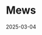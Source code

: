 ---  
layout: startup_page  
title: "Mews"  
id: "mews.com"  
permalink: "/mewsmews.com03042025/"  
website: "https://www.mews.com/"  
funding_round: ""  
funding_amount: "$75M"  
investors: "Tiger Global, Kinnevik, Battery Ventures, Growth Equity at Goldman Sachs Alternatives"  
about: "Mews is a leading hospitality technology platform that offers innovative solutions for hospitality management. They aim to redefine hospitality with spaces that prioritize people, leveraging AI to enhance guest experiences and operational efficiency."  
markets: "Hospitality, Enterprise Software, Hospitality, Hotel, Property Management, Travel"  
hq: "Amsterdam, Netherlands"  
founded_year: "2012"  
linkedin: "https://www.linkedin.com/company/mewssystems"  
twitter: "https://twitter.com/MewsSystems"  
instagram: ""  
facebook: "https://www.facebook.com/MewsSystems"  
crunchbase: "https://www.crunchbase.com/organization/mews-systems"  
pitchbook: "https://pitchbook.com/profiles/company/92129-50"  

date_display: "04-Mar-2025"  
date: "2025-03-04"

# SEO Optimization  
meta_title: "Mews -  Funding ($75M)"  
meta_description: "Mews, Mews is a leading hospitality technology platform that offers innovative solutions for hospitality management. They aim to redefine hospitality with s..."  
meta_keywords: "Mews, Hospitality, Enterprise Software, Hospitality, Hotel, Property Management, Travel,  funding"  
canonical_url: "https://startup.projectstartups.com/mewsmews.com03042025/"  
---